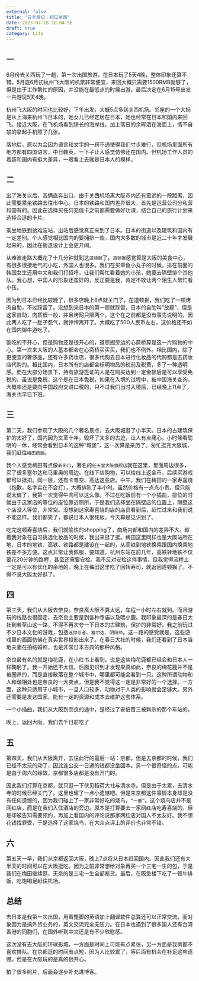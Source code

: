 ```yaml
---
external: false
title: "日本游记：初见关西"
date: 2023-07-18 18:04:56
draft: true
category: Life
---
```


## 一

6月份去关西玩了一趟，第一次出国旅游，在日本玩了5天4晚，整体印象还算不错。5月底6月初杭州飞大阪的机票非常便宜，来回大概只需要1500RMB就够了，但是由于工作繁忙的原因，并没能在最低点的时候出游，最后决定在6月15号出发一共游玩5天4晚。

杭州飞大阪的时间也比较好，下午出发，大概5点多到关西机场。邻座的一个大妈是从上海来杭州飞日本的，她女儿已经定居在日本，她也经常在日本和国内来回飞。接近大阪，在飞机场看到狭长的海岸线，加上落日的余晖洒在海面上，情不自禁的拿起手机照了几张。

落地后，原以为会因为语言和文字的一窍不通使得我们寸步难行，但机场里面所有地方都有四国语言，中日韩英，一下子让人感觉仿佛还在国内。但机场工作人员的着装和国内有挺大差异，一眼看上去就是日本人的模样。

## 二

出了海关以后，我俩直奔出口，由于关西机场离大阪市内还有蛮远的一段距离，因此需要乘坐铁路去往市中心。日本的铁路和国内差异很大，首先是运营公司分私营和国有的。因此在选择买任何充值卡之前都需要做好功课，结合自己的旅行计划来选择合适的卡片。

乘坐地铁到达难波站，出站后感觉真正来到了日本。日本的街道以及建筑和国内有一定差别。个人感觉相比国内的要拥挤一些，国内大多数的城市是近二十年才发展起来的，因此在街道设计上会更开阔。

从难波走路大概花了十几分钟就到达`道顿掘`了，`道顿掘`感觉算是大阪的美食中心，有很多很接地气的小吃，外国人也很多。我们在买章鱼小丸子的时候，排在前面的韩国女生还用中文和我们打招呼，让我们帮忙看着她的小孩，她要去隔壁排个其他队。我心想，中国人的形象还蛮好的，反正要是我，肯定不敢让两个陌生人帮忙看小孩。

因为到日本已经比较晚了，很多店晚上8点就关门了，在道顿掘，我们吃了一顿烤肉自助，不过踩雷了。没想到来日本的第一顿就踩雷，日本的自助叫“放题”，但是这家自助，肉质很一般，并且烤网只限两个。这个在之前都是没有事先说明的，因此两人吃了一肚子怨气，就悻悻离开了。大概吃了500人民币左右，这价格还不如在国内御牛道吃了。

饭吃的不开心，但是购物还是很开心的，道顿掘旁边的心斋桥算是这一片购物的中心。第一次来大阪的人基本都会在心斋桥买买买，我们也不例外。相比国内，除了更便宜的奢侈品，还有许多药妆店，很多代购去日本进行化妆品的代购都是去药妆店代购的。相比国内，日本所有的店都会标明物品的税前及税费，多了一种透明感。而在大部分场景下，持有旅游签证的人是在购买达到一定金额后是可以享受免税的。虽说是免税，这个是在日本免税，如果在入境的过程中，被中国海关查询，大概率还是要向中国政府交进口税的，只不过我们当时入境后，已经晚上11点了，海关也早已下班。

## 三

第二天，我们参观了大阪的几个著名景点，去大阪城逛了小半天。日本的古建筑保护的太好了，国内因为文革十年，毁坏了太多的古迹，让人有点痛心。小时候看聪明的一休，经常会看到日本的这种“城堡”，这一次算是亲历了。匆忙逛完大阪城，我们赶往`梅田商圈`。

我个人感觉梅田有点像`新街口`，著名的`任天堂大阪旗舰店`就在这里，里面周边很多，买了很多塞尔达和马里奥的周边。在线下店购物，可以给线上返金币，后续买游戏都可以抵扣。同一层，还有卡普空、高达这些店。中午，我们在梅田的一家寿喜烧（抱歉，名字实在不会打），大概排队了半小时。虽然价格有一点点小贵，但只能说太值了，我第一次觉得牛肉可以这么像。不过在吃饭前有一个小插曲，排位的时候由于这家店的等位的座位靠近厕所，于是我们选择坐在隔壁店的位置上，隔壁这个店没人等位，非常空。没想到这家寿喜烧的店的店员看到后，赶忙过来和我们说不能这样。我们都笑了，都说日本人很死板，今天算是见识到了。

吃完这顿寿喜烧后，我们就愉快的shopping了，商场内部和国内的差异不大。趁着我对象在自习挑选化妆品的时候，我出来逛了逛。梅田这里同样也是大阪站所在地，日本的地铁、高铁、铁路都是建设在一起的，从高铁到地铁换乘跟国内换乘地铁差不多方便。这点非常让我佩服，要知道，杭州东站在前几年，高铁转地铁不仅要花20分钟的路程，甚至还需要安检。我不反对安检这件事情，但我觉得流程上一定是可以有优化的余地的。晚上在梅田这里吃了回转寿司，就返回道顿掘了。不得不说大阪太好逛了。

## 四

第三天，我们从大阪去奈良。奈良离大阪不算太远，车程一小时左右就到。而且游玩的线路也很固定，去奈良主要是到各种寺庙以及喂小鹿。我印象最深的是春日大社到若草山这一路，不得不再次夸一下日本的古建筑，保护的非常好。我之前玩过不少日本文化的游戏，包括`迷你忍者`、`塞尔达`、`阴阳师`。这一路的感受就是，这些游戏里的画面仿佛在真实世界投影出来了。在春日大社的时候，我们还看到了日本当地夫妻在拍结婚照，也是非常日本古典的那种风格。

奈良最有名的就是梅花鹿，在小红书上看到，说是这些梅花鹿都已经会和日本人一样鞠躬了。我一开始还不太信，后面见识到才发现果真如此，奈良的梅花鹿并不是被圈养的，而是直接散落在整个城市中，哪里都可能会看到一只。这种所谓动物和人和谐相处也是奈良的一大卖点，但是我不觉得这一定是非常好的一个选择。一方面，这种只适用于小城市，一旦人口较多，动物对于人类的影响就会足够大。另外还需要是发达国家，能有一定的资源和成本去维护这套体系。

一个小插曲，我们从大阪到奈良的途中，是经过了安倍晋三被刺杀的那个车站的。

晚上，返回大阪。我们去千日前吃了

## 五

第四天，我们从大阪离开，去往此行的最后一站：京都。但是去京都的时候，我们已经不太玩的动了，因此连公交一日通的钱都没坐回本。另一个很奇怪的点，可能是由于周六的缘故，京都很多店都是没有开门的。

因此我们打算在京都，就只逛一下伏见稻荷大社与清水寺。但是由于太累，去清水寺的时候已经关门了。这里也留了一点小遗憾吧。但是来京都这件事情本身却是没有任何遗憾的，因为我们碰上了一家非常好吃的烧鸟，`“一番”`。这个烧鸟店并不是网红店，而是在我们入住酒店的旁边。原本是打算要去一家网红店吃寿喜烧的，但是却被告知需要预约，再加上看国内的评论说那家网红店对国人不太友好。我不想花钱找罪受，于是选择了这家烧鸟，在大众点评上的评价也非常不错。

## 六

第五天一早，我们从京都返回大阪，晚上7点将从日本赶回国内。因此我们还有大半天的时间可以在大阪逛吃。因为之前非常想给对象再买一个三宅一生的包，于是我们在梅田继续逛，无奈的是三宅一生全部断货。最后，在阪急楼下吃了一顿牛排饭，吃饱喝足赶往机场。

## 总结

去日本是我第一次出国，用着蹩脚的英语加上翻译软件总算还可以正常交流。而对象因为是搞外贸业务的，英文交流完全无压力。在日本也遇到了很多国人还有台湾香港的同胞们，在国外听到中文还是有不少欣慰感。

这次没有去大阪的环球影城，一方面是时间上可能有点紧张，另一方面是我俩都不喜欢排队。在京都逛的时间有点短，因为人比较累了，等后面有机会在补足这些遗憾。但是在大阪玩的是真的很开心。

拍了很多照片，后面会逐步补充进博客。


